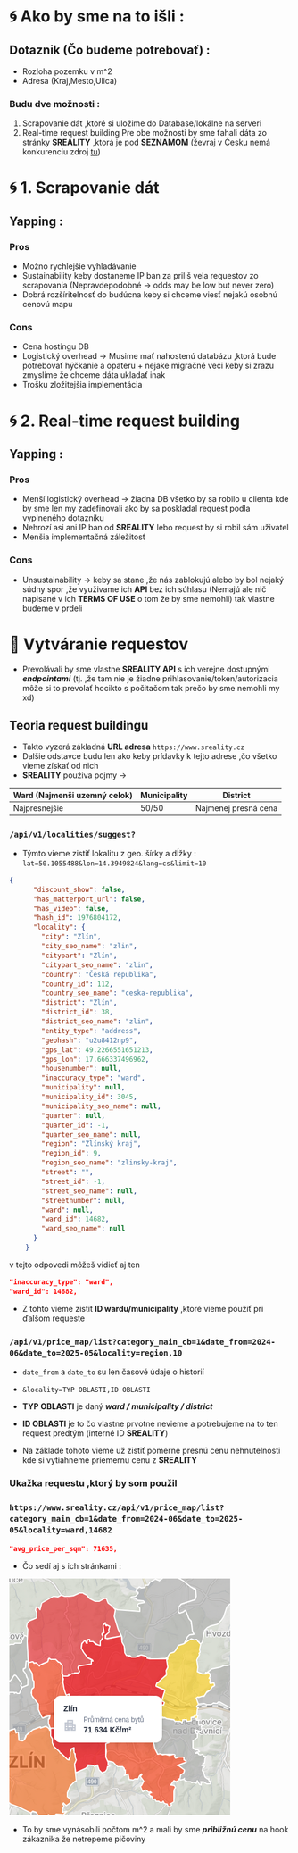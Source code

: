 # :cyclone: Ako by sme na to išli :

## Dotaznik (Čo budeme potrebovať) :
- Rozloha pozemku v m^2
- Adresa (Kraj,Mesto,Ulica)

### Budu dve možnosti :
1. Scrapovanie dát ,ktoré si uložime do Database/lokálne na serveri
2. Real-time request building
Pre obe možnosti by sme ťahali dáta zo stránky **SREALITY** ,ktorá je pod **SEZNAMOM** (ževraj v Česku nemá konkurenciu zdroj [tu](https://dspace.cvut.cz/bitstream/handle/10467/103384/F8-BP-2021-Malach-Ondrej-thesis.pdf?sequence=-1&isAllowed=y))

# :cyclone: 1. Scrapovanie dát

## Yapping :
### Pros
- Možno rychlejšie vyhladávanie
- Sustainability keby dostaneme IP ban za priliš vela requestov zo scrapovania (Nepravdepodobné -> odds may be low but never zero)
- Dobrá rozšíritelnosť do budúcna keby si chceme viesť nejakú osobnú cenovú mapu 
### Cons
- Cena hostingu DB
- Logistický overhead -> Musime mať nahostenú databázu ,ktorá bude potrebovať hýčkanie a opateru + nejake migračné veci keby si zrazu zmyslíme že chceme dáta ukladať inak
- Trošku zložitejšia implementácia

# :cyclone: 2. Real-time request building
## Yapping :
### Pros
- Menší logistický overhead -> žiadna DB všetko by sa robilo u clienta kde by sme len my zadefinovali ako by sa poskladal request podla vyplneného dotazníku
- Nehrozí asi ani IP ban od **SREALITY** lebo request by si robil sám uživatel
- Menšia implementačná záležitosť

### Cons
- Unsustainability -> keby sa stane ,že nás zablokujú alebo by bol nejaký súdny spor ,že využivame ich **API** bez ich súhlasu (Nemajú ale nič napisané v ich **TERMS OF USE** o tom že by sme nemohli) tak vlastne budeme v prdeli

# :mega: Vytváranie requestov

- Prevolávali by sme vlastne **SREALITY API** s ich verejne dostupnými ***endpointami*** (tj. ,že tam nie je žiadne prihlasovanie/token/autorizacia môže si to prevolať hocikto s počitačom tak prečo by sme nemohli my xd) 

## Teoria request buildingu
- Takto vyzerá základná **URL adresa** `https://www.sreality.cz`
- Dalšie odstavce budu len ako keby prídavky k tejto adrese ,čo všetko vieme získať od nich
- **SREALITY** použiva pojmy -> 

| Ward (Najmenši uzemný celok) | Municipality | District |
|----------|----------|----------|
| Najpresnejšie   |  50/50  | Najmenej presná cena   |


### `/api/v1/localities/suggest?`
- Týmto vieme zistiť lokalitu z geo. šírky a dĺžky : `lat=50.1055488&lon=14.3949824&lang=cs&limit=10` 

```json 
{
      "discount_show": false,
      "has_matterport_url": false,
      "has_video": false,
      "hash_id": 1976804172,
      "locality": {
        "city": "Zlín",
        "city_seo_name": "zlin",
        "citypart": "Zlín",
        "citypart_seo_name": "zlin",
        "country": "Česká republika",
        "country_id": 112,
        "country_seo_name": "ceska-republika",
        "district": "Zlín",
        "district_id": 38,
        "district_seo_name": "zlin",
        "entity_type": "address",
        "geohash": "u2u8412np9",
        "gps_lat": 49.2266551651213,
        "gps_lon": 17.666337496962,
        "housenumber": null,
        "inaccuracy_type": "ward",
        "municipality": null,
        "municipality_id": 3045,
        "municipality_seo_name": null,
        "quarter": null,
        "quarter_id": -1,
        "quarter_seo_name": null,
        "region": "Zlínský kraj",
        "region_id": 9,
        "region_seo_name": "zlinsky-kraj",
        "street": "",
        "street_id": -1,
        "street_seo_name": null,
        "streetnumber": null,
        "ward": null,
        "ward_id": 14682,
        "ward_seo_name": null
      }
    }
```
v tejto odpovedi môžeš vidieť aj ten 
```json
"inaccuracy_type": "ward",
"ward_id": 14682,
```

- Z tohto vieme zistit **ID wardu/municipality** ,ktoré vieme použiť pri ďalšom requeste

### `/api/v1/price_map/list?category_main_cb=1&date_from=2024-06&date_to=2025-05&locality=region,10`

- `date_from` a `date_to` su len časové údaje o historií

- `&locality=TYP OBLASTI,ID OBLASTI` 

- **TYP OBLASTI** je daný ***ward / municipality / district***

- **ID OBLASTI** je to čo vlastne prvotne nevieme a potrebujeme na to ten request predtým (interné ID **SREALITY**)

- Na základe tohoto vieme už zistiť pomerne presnú cenu nehnutelnosti kde si vytiahneme priemernu cenu z **SREALITY**


### **Ukažka requestu ,ktorý by som použil** 
### ```https://www.sreality.cz/api/v1/price_map/list?category_main_cb=1&date_from=2024-06&date_to=2025-05&locality=ward,14682```

```json
"avg_price_per_sqm": 71635,
```

- Čo sedí aj s ich stránkami :

![alt text](image-1.png)

- To by sme vynásobili počtom m^2 a mali by sme ***približnú cenu*** na hook zákaznika že netrepeme pičoviny
